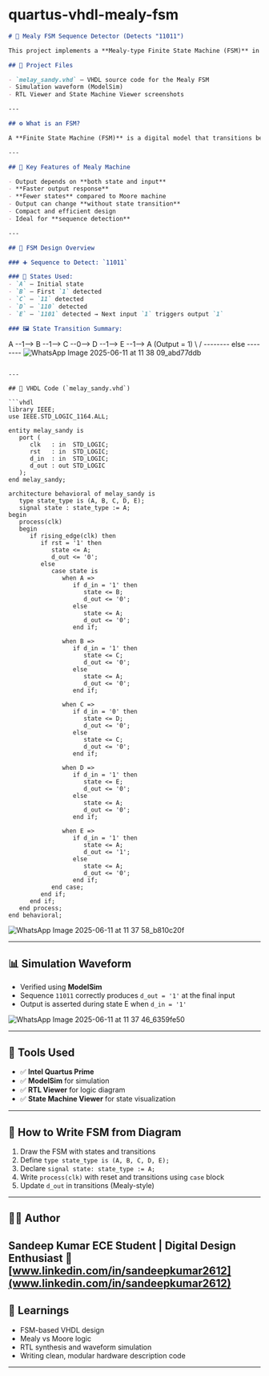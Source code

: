 # quartus-vhdl-mealy-fsm

```markdown
# 🔁 Mealy FSM Sequence Detector (Detects "11011")

This project implements a **Mealy-type Finite State Machine (FSM)** in **VHDL** using **Intel Quartus Prime**, designed to detect the binary sequence **11011**.

## 📂 Project Files

- `melay_sandy.vhd` — VHDL source code for the Mealy FSM
- Simulation waveform (ModelSim)
- RTL Viewer and State Machine Viewer screenshots

---

## ⚙️ What is an FSM?

A **Finite State Machine (FSM)** is a digital model that transitions between a **finite number of states** based on inputs and produces outputs accordingly.

---

## 🔑 Key Features of Mealy Machine

- Output depends on **both state and input**
- **Faster output response**
- **Fewer states** compared to Moore machine
- Output can change **without state transition**
- Compact and efficient design
- Ideal for **sequence detection**

---

## 🧠 FSM Design Overview

### ➕ Sequence to Detect: `11011`

### 📌 States Used:
- `A` – Initial state
- `B` – First `1` detected
- `C` – `11` detected
- `D` – `110` detected
- `E` – `1101` detected → Next input `1` triggers output `1`

### 🖼️ State Transition Summary:
```

A --1--> B --1--> C --0--> D --1--> E --1--> A (Output = 1)
\                        /
\-------- else --------
![WhatsApp Image 2025-06-11 at 11 38 09_abd77ddb](https://github.com/user-attachments/assets/90654b74-cbe2-4360-b007-b43a10a51095)
````

---

## 💾 VHDL Code (`melay_sandy.vhd`)

```vhdl
library IEEE;
use IEEE.STD_LOGIC_1164.ALL;

entity melay_sandy is
   port (
      clk   : in  STD_LOGIC;
      rst   : in  STD_LOGIC;
      d_in  : in  STD_LOGIC;
      d_out : out STD_LOGIC
   );
end melay_sandy;

architecture behavioral of melay_sandy is
   type state_type is (A, B, C, D, E);
   signal state : state_type := A;
begin 
   process(clk)
   begin
      if rising_edge(clk) then
         if rst = '1' then
            state <= A;
            d_out <= '0';
         else
            case state is
               when A => 
                  if d_in = '1' then
                     state <= B;
                     d_out <= '0';
                  else
                     state <= A;
                     d_out <= '0';
                  end if;

               when B => 
                  if d_in = '1' then
                     state <= C;
                     d_out <= '0';
                  else
                     state <= A;
                     d_out <= '0';
                  end if;

               when C => 
                  if d_in = '0' then
                     state <= D;
                     d_out <= '0';
                  else
                     state <= C;
                     d_out <= '0';
                  end if;

               when D => 
                  if d_in = '1' then
                     state <= E;
                     d_out <= '0';
                  else
                     state <= A;
                     d_out <= '0';
                  end if;

               when E => 
                  if d_in = '1' then
                     state <= A;
                     d_out <= '1';
                  else
                     state <= A;
                     d_out <= '0';
                  end if;
            end case;
         end if;
      end if;
   end process;
end behavioral;
````
![WhatsApp Image 2025-06-11 at 11 37 58_b810c20f](https://github.com/user-attachments/assets/7aacc4a6-65c0-4bc3-bd00-5d149d38c279)

---

## 📊 Simulation Waveform

* Verified using **ModelSim**
* Sequence `11011` correctly produces `d_out = '1'` at the final input
* Output is asserted during state E when `d_in = '1'`

![WhatsApp Image 2025-06-11 at 11 37 46_6359fe50](https://github.com/user-attachments/assets/bd5345ec-7dbd-4ccf-aec9-59ced5c27d25)

---

## 🧰 Tools Used

* ✅ **Intel Quartus Prime**
* ✅ **ModelSim** for simulation
* ✅ **RTL Viewer** for logic diagram
* ✅ **State Machine Viewer** for state visualization

---

## 📌 How to Write FSM from Diagram

1. Draw the FSM with states and transitions
2. Define `type state_type is (A, B, C, D, E);`
3. Declare `signal state: state_type := A;`
4. Write `process(clk)` with reset and transitions using `case` block
5. Update `d_out` in transitions (Mealy-style)

---

## 👨‍💻 Author

**Sandeep Kumar**
ECE Student | Digital Design Enthusiast
🔗 [www.linkedin.com/in/sandeepkumar2612](www.linkedin.com/in/sandeepkumar2612)
---

## 🧠 Learnings

* FSM-based VHDL design
* Mealy vs Moore logic
* RTL synthesis and waveform simulation
* Writing clean, modular hardware description code

---

```

